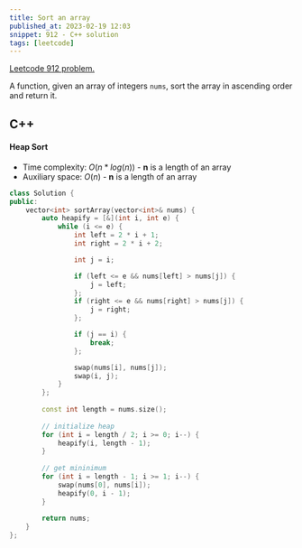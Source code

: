 ```yaml
---
title: Sort an array
published_at: 2023-02-19 12:03
snippet: 912 - C++ solution
tags: [leetcode]
---
```


[Leetcode 912 problem.](https://leetcode.com/problems/sort-an-array/)

A function, given an array of integers `nums`, sort the array in ascending order and return it.

## C++

#### Heap Sort

- Time complexity: $O(n * log(n))$ - **n** is a length of an array
- Auxiliary space: $O(n)$ - **n** is a length of an array

```cpp
class Solution {
public:
    vector<int> sortArray(vector<int>& nums) {
        auto heapify = [&](int i, int e) {
            while (i <= e) {
                int left = 2 * i + 1;
                int right = 2 * i + 2;

                int j = i;

                if (left <= e && nums[left] > nums[j]) {
                    j = left;
                };
                if (right <= e && nums[right] > nums[j]) {
                    j = right;
                };

                if (j == i) {
                    break;
                };

                swap(nums[i], nums[j]);
                swap(i, j);
            }
        };
        
        const int length = nums.size();
        
        // initialize heap
        for (int i = length / 2; i >= 0; i--) {
            heapify(i, length - 1);
        }
        
        // get mininimum
        for (int i = length - 1; i >= 1; i--) {
            swap(nums[0], nums[i]);
            heapify(0, i - 1);    
        }
        
        return nums;
    }
};
```